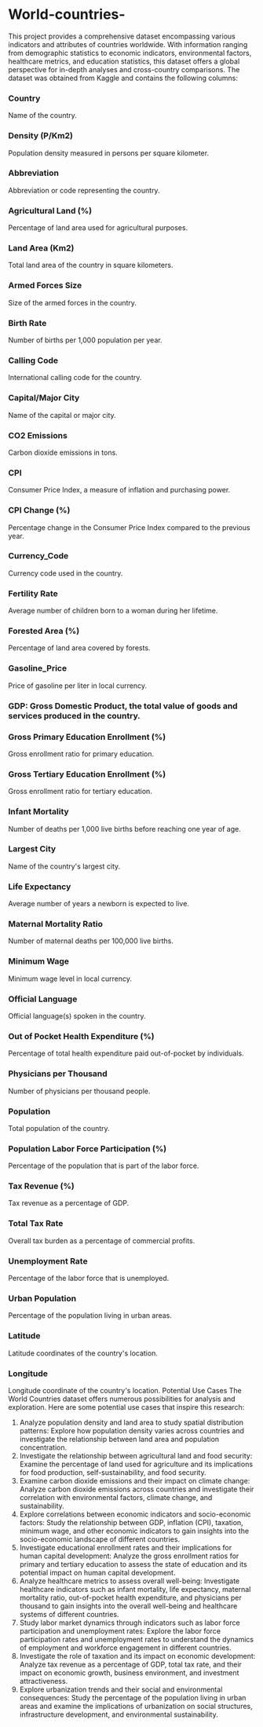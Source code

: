 # World-countries-
This project provides a comprehensive dataset encompassing various indicators and attributes of countries worldwide. With information ranging from demographic statistics to economic indicators, environmental factors, healthcare metrics, and education statistics, this dataset offers a global perspective for in-depth analyses and cross-country comparisons.
The dataset was obtained from Kaggle and contains the following columns:
### Country
Name of the country.
### Density (P/Km2)
Population density measured in persons per square kilometer.
### Abbreviation
Abbreviation or code representing the country.
### Agricultural Land (%)
Percentage of land area used for agricultural purposes.
### Land Area (Km2)
Total land area of the country in square kilometers.
### Armed Forces Size
Size of the armed forces in the country.
###	Birth Rate
Number of births per 1,000 population per year.
###	Calling Code
International calling code for the country.
###	Capital/Major City
Name of the capital or major city.
###	CO2 Emissions
Carbon dioxide emissions in tons.
###	CPI
Consumer Price Index, a measure of inflation and purchasing power.
###	CPI Change (%)
Percentage change in the Consumer Price Index compared to the previous year.
###	Currency_Code
Currency code used in the country.
###	Fertility Rate
Average number of children born to a woman during her lifetime.
###	Forested Area (%)
Percentage of land area covered by forests.
###	Gasoline_Price
Price of gasoline per liter in local currency.
###	GDP: Gross Domestic Product, the total value of goods and services produced in the country.
###	Gross Primary Education Enrollment (%)
Gross enrollment ratio for primary education.
###	Gross Tertiary Education Enrollment (%)
Gross enrollment ratio for tertiary education.
###	Infant Mortality
Number of deaths per 1,000 live births before reaching one year of age.
###	Largest City
Name of the country's largest city.
###	Life Expectancy
Average number of years a newborn is expected to live.
###	Maternal Mortality Ratio
Number of maternal deaths per 100,000 live births.
###	Minimum Wage
Minimum wage level in local currency.
### Official Language
Official language(s) spoken in the country.
### Out of Pocket Health Expenditure (%)
Percentage of total health expenditure paid out-of-pocket by individuals.
###	Physicians per Thousand
Number of physicians per thousand people.
### Population
Total population of the country.
###	Population Labor Force Participation (%)
Percentage of the population that is part of the labor force.
###	Tax Revenue (%)
Tax revenue as a percentage of GDP.
###	Total Tax Rate
Overall tax burden as a percentage of commercial profits.
###	Unemployment Rate
Percentage of the labor force that is unemployed.
###	Urban Population
Percentage of the population living in urban areas.
###	Latitude
Latitude coordinates of the country's location.
###	Longitude
Longitude coordinate of the country's location.
Potential Use Cases
The World Countries dataset offers numerous possibilities for analysis and exploration. Here are some potential use cases that inspire this research:
1.	Analyze population density and land area to study spatial distribution patterns: Explore how population density varies across countries and investigate the relationship between land area and population concentration.
2.	Investigate the relationship between agricultural land and food security: Examine the percentage of land used for agriculture and its implications for food production, self-sustainability, and food security.
3.	Examine carbon dioxide emissions and their impact on climate change: Analyze carbon dioxide emissions across countries and investigate their correlation with environmental factors, climate change, and sustainability.
4.	Explore correlations between economic indicators and socio-economic factors: Study the relationship between GDP, inflation (CPI), taxation, minimum wage, and other economic indicators to gain insights into the socio-economic landscape of different countries.
5.	Investigate educational enrollment rates and their implications for human capital development: Analyze the gross enrollment ratios for primary and tertiary education to assess the state of education and its potential impact on human capital development.
6.	Analyze healthcare metrics to assess overall well-being: Investigate healthcare indicators such as infant mortality, life expectancy, maternal mortality ratio, out-of-pocket health expenditure, and physicians per thousand to gain insights into the overall well-being and healthcare systems of different countries.
7.	Study labor market dynamics through indicators such as labor force participation and unemployment rates: Explore the labor force participation rates and unemployment rates to understand the dynamics of employment and workforce engagement in different countries.
8.	Investigate the role of taxation and its impact on economic development: Analyze tax revenue as a percentage of GDP, total tax rate, and their impact on economic growth, business environment, and investment attractiveness.
9.	Explore urbanization trends and their social and environmental consequences: Study the percentage of the population living in urban areas and examine the implications of urbanization on social structures, infrastructure development, and environmental sustainability.


